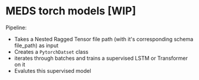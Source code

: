 # MEDS torch models [WIP]

Pipeline:
- Takes a Nested Ragged Tensor file path (with it's corresponding schema file_path) as input
- Creates a `PytorchDatset` class
- iterates through batches and trains a supervised LSTM or Transformer on it
- Evalutes this supervised model
